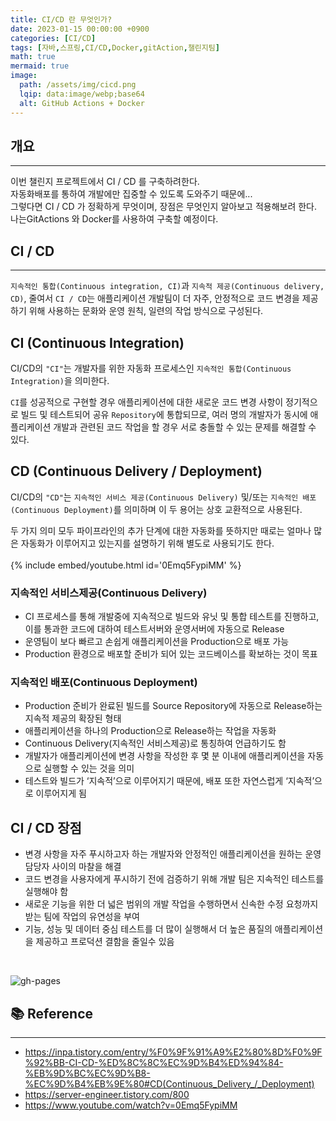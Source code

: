 ```yaml
---
title: CI/CD 란 무엇인가?
date: 2023-01-15 00:00:00 +0900
categories: [CI/CD]
tags: [자바,스프링,CI/CD,Docker,gitAction,챌린지팀]
math: true
mermaid: true
image:
  path: /assets/img/cicd.png
  lqip: data:image/webp;base64
  alt: GitHub Actions + Docker
---
```


<script async src="https://pagead2.googlesyndication.com/pagead/js/adsbygoogle.js?client=ca-pub-6892396316078062"
     crossorigin="anonymous"></script>

## **개요**

---
이번 챌린지 프로젝트에서 CI / CD 를 구축하려한다. <br>
자동화배포를 통하여 개발에만 집중할 수 있도록 도와주기 때문에...<br>
그렇다면 CI / CD 가 정확하게 무엇이며, 장점은 무엇인지 알아보고 적용해보려 한다.<br>
나는GitActions 와 Docker를 사용하여 구축할 예정이다.


## **CI / CD**

---
`지속적인 통합(Continuous integration, CI)`과 `지속적 제공(Continuous delivery, CD)`, 줄여서 `CI / CD`는 애플리케이션 개발팀이 더 자주, 안정적으로 코드 변경을 제공하기 위해 사용하는 문화와 운영 원칙, 일련의 작업 방식으로 구성된다.


## **CI (Continuous Integration)**

CI/CD의 `"CI"`는 개발자를 위한 자동화 프로세스인 `지속적인 통합(Continuous Integration)`을 의미한다.

`CI`를 성공적으로 구현할 경우 애플리케이션에 대한 새로운 코드 변경 사항이 정기적으로 빌드 및 테스트되어 공유 `Repository`에 통합되므로,
여러 명의 개발자가 동시에 애플리케이션 개발과 관련된 코드 작업을 할 경우 서로 충돌할 수 있는 문제를 해결할 수 있다.<br>

## **CD (Continuous Delivery / Deployment)**
CI/CD의 `"CD"`는 `지속적인 서비스 제공(Continuous Delivery)` 및/또는 `지속적인 배포(Continuous Deployment)`를 의미하며 이 두 용어는 상호 교환적으로 사용된다.

두 가지 의미 모두 파이프라인의 추가 단계에 대한 자동화를 뜻하지만 때로는 얼마나 많은 자동화가 이루어지고 있는지를 설명하기 위해 별도로 사용되기도 한다.<br>
<br>
{% include embed/youtube.html id='0Emq5FypiMM' %}

### **지속적인 서비스제공(Continuous Delivery)**
- CI 프로세스를 통해 개발중에 지속적으로 빌드와 유닛 및 통합 테스트를 진행하고, 이를 통과한 코드에 대하여 테스트서버와 운영서버에 자동으로 Release
- 운영팀이 보다 빠르고 손쉽게 애플리케이션을 Production으로 배포 가능
- Production 환경으로 배포할 준비가 되어 있는 코드베이스를 확보하는 것이 목표

### **지속적인 배포(Continuous Deployment)**
- Production 준비가 완료된 빌드를 Source Repository에 자동으로 Release하는 지속적 제공의 확장된 형태
- 애플리케이션을 하나의 Production으로 Release하는 작업을 자동화
- Continuous Delivery(지속적인 서비스제공)로 통칭하여 언급하기도 함
- 개발자가 애플리케이션에 변경 사항을 작성한 후 몇 분 이내에 애플리케이션을 자동으로 실행할 수 있는 것을 의미
- 테스트와 빌드가 ‘지속적’으로 이루어지기 때문에, 배포 또한 자연스럽게 ‘지속적’으로 이루어지게 됨

## **CI / CD 장점**

- 변경 사항을 자주 푸시하고자 하는 개발자와 안정적인 애플리케이션을 원하는 운영 담당자 사이의 마찰을 해결
- 코드 변경을 사용자에게 푸시하기 전에 검증하기 위해 개발 팀은 지속적인 테스트를 실행해야 함
- 새로운 기능을 위한 더 넓은 범위의 개발 작업을 수행하면서 신속한 수정 요청까지 받는 팀에 작업의 유연성을 부여
- 기능, 성능 및 데이터 중심 테스트를 더 많이 실행해서 더 높은 품질의 애플리케이션을 제공하고 프로덕션 결함을 줄일수 있음
<br>

[//]: # (<sup id="a1">[1]&#40;#f1&#41;</sup>)
[//]: # (<b id="f1">1</b> Footnote content here. [↩]&#40;#a1&#41;)

![gh-pages](../../../assets/img/favicons/android-chrome-256x256.png)

## 📚 Reference

---
- <https://inpa.tistory.com/entry/%F0%9F%91%A9%E2%80%8D%F0%9F%92%BB-CI-CD-%ED%8C%8C%EC%9D%B4%ED%94%84-%EB%9D%BC%EC%9D%B8-%EC%9D%B4%EB%9E%80#CD(Continuous_Delivery_/_Deployment)> <br>
- <https://server-engineer.tistory.com/800>
- <https://www.youtube.com/watch?v=0Emq5FypiMM>
